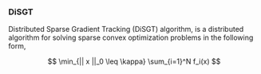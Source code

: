 ### DiSGT

Distributed Sparse Gradient Tracking (DiSGT) algorithm, is a distributed
algorithm for solving sparse convex optimization problems in the
following form,

$$
\min_{|| x ||_0 \leq \kappa} \sum_{i=1}^N f_i(x)
$$